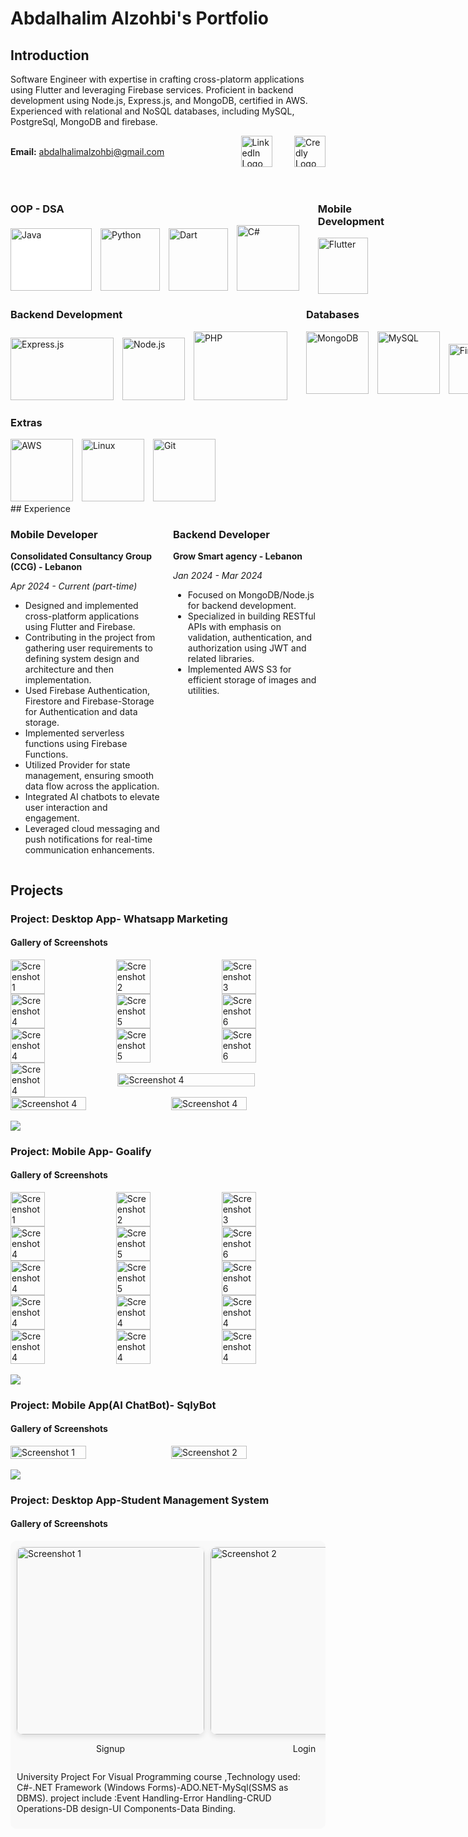 <head>
    <script async src="https://www.googletagmanager.com/gtag/js?id=G-TE30Q9NJN3"></script>
    <script>
        window.dataLayer = window.dataLayer || [];
        function gtag(){dataLayer.push(arguments);}
        gtag('js', new Date());
        gtag('config', 'G-TE30Q9NJN3');
    </script>
</head>


# Abdalhalim Alzohbi's Portfolio

## Introduction

Software Engineer with expertise in crafting cross-platorm applications using Flutter and leveraging Firebase services.
Proficient in backend development using Node.js, Express.js, and MongoDB, certified in AWS. Experienced with relational
and NoSQL databases, including MySQL, PostgreSql, MongoDB and firebase.

<div style="display: flex; align-items: center;">
    <div style="flex: 1;">
    <p><strong>Email:</strong> <a href="mailto:abdalhalimalzohbi@gmail.com">abdalhalimalzohbi@gmail.com</a></p>
    </div>
    <div>
        <a href="https://www.linkedin.com/in/abdalhalimalzohbi/">
            <img src="https://static.licdn.com/sc/h/al2o9zrvru7aqj8e1x2rzsrca" alt="LinkedIn Logo" width="50" height="50">
        </a>
    </div>
    &nbsp;
    &nbsp;
    &nbsp;
    &nbsp;
    &nbsp;
    <div>
        <a href="https://www.credly.com/users/abdalhalimalzohbi/">
            <img src="https://images.credly.com/size/400x400/images/b685de69-03cf-402c-b8e3-62ecd0e2e949/blob.png" alt="Credly Logo" width="50" height="50">
        </a>
    </div>
</div>
<br>
<br>

<div style="display: flex; justify-content: space-between;">

<div style="flex: 1; margin-right: 20px;">
  <h3>OOP - DSA</h3>
  <div style="overflow-x: auto; white-space: nowrap;">
    <img src="/assets/icons/java.jpeg" alt="Java" style="display: inline-block; width: 130px; height: 100px; margin-right: 10px; background-color: white;">
    <img src="/assets/icons/python.png" alt="Python" style="display: inline-block; width: 95px; height: 100px; margin-right: 10px;">
    <img src="/assets/icons/dart.png" alt="Dart" style="display: inline-block; width: 95px; height: 100px; margin-right: 10px;">
    <img src="/assets/icons/csharp.png" alt="C#" style="display: inline-block; width: 100px; height: 105px; margin-right: 10px;">
  </div>
</div>

<div style="flex: 1;">
  <h3>Mobile Development</h3>
  <div style="overflow-x: auto; white-space: nowrap;">
    <img src="/assets/icons/flutter.png" alt="Flutter" style="display: inline-block; width: 80px; height: 90px; margin-right: 10px;">
  </div>
</div>

</div>

<div style="display: flex; justify-content: space-between;">

<div style="flex: 1; margin-right: 20px;">
  <h3>Backend Development</h3>
  <div style="overflow-x: auto; white-space: nowrap;">
    <img src="/assets/icons/express.jpg" alt="Express.js" style="display: inline-block; width: 165px; height: 100px; margin-right: 10px;">
    <img src="/assets/icons/nodejs.svg" alt="Node.js" style="display: inline-block; width: 100px; height: 100px; margin-right: 10px;">
    <img src="/assets/icons/php.png" alt="PHP" style="display: inline-block; width: 150px; height: 110px; margin-right: 10px;">
  </div>
</div>

<div style="flex: 1;">
  <h3>Databases</h3>
  <div style="overflow-x: auto; white-space: nowrap;">
    <img src="/assets/icons/mongodb.svg" alt="MongoDB" style="display: inline-block; width: 100px; height: 100px; margin-right: 10px;">
    <img src="/assets/icons/mysql.svg" alt="MySQL" style="display: inline-block; width: 100px; height: 100px; margin-right: 10px;">
    <img src="/assets/icons/Firebase.png" alt="Firebase" style="display: inline-block; width: 170px; height: 80px; margin-right: 10px;">
  </div>
</div>

</div>

### Extras

<div style="overflow-x: auto; white-space: nowrap;">
  <img src="/assets/icons/aws.svg" alt="AWS" style="display: inline-block; width: 100px; height: 100px; margin-right: 10px;">
  <img src="/assets/icons/linux.svg" alt="Linux" style="display: inline-block; width: 100px; height: 100px; margin-right: 10px;">
  <img src="/assets/icons/git.png" alt="Git" style="display: inline-block; width: 100px; height: 100px; margin-right: 10px;">
</div>
## Experience

<div style="display: flex; flex-wrap: wrap; gap: 1rem;">

  <div style="flex: 1; min-width: 200px;">

<div>
    <h3>Mobile Developer</h3>
    <p><strong>Consolidated Consultancy Group (CCG) - Lebanon</strong></p>
    <p><em>Apr 2024 - Current (part-time)</em></p>
</div>

<ul>
    <li>Designed and implemented cross-platform applications using Flutter and Firebase.</li>
    <li>Contributing in the project from gathering user requirements to defining system design and architecture and then implementation.</li>
    <li>Used Firebase Authentication, Firestore and Firebase-Storage for Authentication and data storage.</li>
    <li>Implemented serverless functions using Firebase Functions.</li>
    <li>Utilized Provider for state management, ensuring smooth data flow across the application.</li>
    <li>Integrated AI chatbots to elevate user interaction and engagement.</li>
    <li>Leveraged cloud messaging and push notifications for real-time communication enhancements.</li>
</ul>

  </div>

  <div style="flex: 1; min-width: 200px;">
<div>
    <h3>Backend Developer</h3>
    <p><strong>Grow Smart agency - Lebanon</strong></p>
    <p><em>Jan 2024 - Mar 2024</em></p>
</div>

<ul>
    <li>Focused on MongoDB/Node.js for backend development.</li>
    <li>Specialized in building RESTful APIs with emphasis on validation, authentication, and authorization using JWT and
related libraries.</li>
    <li>Implemented AWS S3 for efficient storage of images and utilities.</li>
</ul>

  </div>

</div>

## Projects

### Project: Desktop App- Whatsapp Marketing

#### Gallery of Screenshots

<div style="display: flex; flex-wrap: wrap; justify-content: space-between; align-items: center;">
    <img src="/assets/projects/whatsappMarketing/wm5.jpg" alt="Screenshot 1" style="width: 33%; height: auto; margin: 0;">
    <img src="/assets/projects/whatsappMarketing/wm7.jpg" alt="Screenshot 2" style="width: 33%; height: auto; margin: 0;">
    <img src="/assets/projects/whatsappMarketing/wm10.jpg" alt="Screenshot 3" style="width: 33%; height: auto; margin: 0;">
    <img src="/assets/projects/whatsappMarketing/wm9.jpg" alt="Screenshot 4" style="width: 33%; height: auto; margin: 0;">
    <img src="/assets/projects/whatsappMarketing/wm8.jpg" alt="Screenshot 5" style="width: 33%; height: auto; margin: 0;">
    <img src="/assets/projects/whatsappMarketing/wm3.jpg" alt="Screenshot 6" style="width: 33%; height: auto; margin: 0;">
        <img src="/assets/projects/whatsappMarketing/wm2.jpg" alt="Screenshot 4" style="width: 33%; height: auto; margin: 0;">
    <img src="/assets/projects/whatsappMarketing/wm1.jpg" alt="Screenshot 5" style="width: 33%; height: auto; margin: 0;">
    <img src="/assets/projects/whatsappMarketing/wm4.jpg" alt="Screenshot 6" style="width: 33%; height: auto; margin: 0;">
        <img src="/assets/projects/whatsappMarketing/wm6.jpg" alt="Screenshot 4" style="width: 33%; height: auto; margin: 0;">
                <img src="/assets/projects/whatsappMarketing/wm11.jpg" alt="Screenshot 4" style="width: 66%; height: auto; margin: 0;">
                        <img src="/assets/projects/whatsappMarketing/wm12.jpg" alt="Screenshot 4" style="width: 49%; height: auto; margin: 0;">
                                <img src="/assets/projects/whatsappMarketing/wm13.jpg" alt="Screenshot 4" style="width: 49%; height: auto; margin-left: 2px;">

</div>

<br>
<img src="https://user-images.githubusercontent.com/73097560/115834477-dbab4500-a447-11eb-908a-139a6edaec5c.gif"><br>

### Project: Mobile App- Goalify

#### Gallery of Screenshots

<div style="display: flex; flex-wrap: wrap; justify-content: space-between; align-items: center;">
    <img src="/assets/projects/goalify/g1.png" alt="Screenshot 1" style="width: 33%; height: auto; margin: 0;">
    <img src="/assets/projects/goalify/g2.png" alt="Screenshot 2" style="width: 33%; height: auto; margin: 0;">
    <img src="/assets/projects/goalify/g3.png" alt="Screenshot 3" style="width: 33%; height: auto; margin: 0;">
    <img src="/assets/projects/goalify/g4.png" alt="Screenshot 4" style="width: 33%; height: auto; margin: 0;">
    <img src="/assets/projects/goalify/g5.png" alt="Screenshot 5" style="width: 33%; height: auto; margin: 0;">
    <img src="/assets/projects/goalify/g6.png" alt="Screenshot 6" style="width: 33%; height: auto; margin: 0;">
        <img src="/assets/projects/goalify/g7.png" alt="Screenshot 4" style="width: 33%; height: auto; margin: 0;">
    <img src="/assets/projects/goalify/g8.png" alt="Screenshot 5" style="width: 33%; height: auto; margin: 0;">
    <img src="/assets/projects/goalify/g9.png" alt="Screenshot 6" style="width: 33%; height: auto; margin: 0;">
        <img src="/assets/projects/goalify/g10.png" alt="Screenshot 4" style="width: 33%; height: auto; margin: 0;">
                <img src="/assets/projects/goalify/g11.png" alt="Screenshot 4" style="width: 33%; height: auto; margin: 0;">
                                        <img src="/assets/projects/goalify/g12.png" alt="Screenshot 4" style="width: 33%; height: auto; margin: 0;">
                    <img src="/assets/projects/goalify/g14.png" alt="Screenshot 4" style="width: 33%; height: auto; margin: 0;">
                <img src="/assets/projects/goalify/g15.png" alt="Screenshot 4" style="width: 33%; height: auto; margin: 0;">
                                <img src="/assets/projects/goalify/g13.png" alt="Screenshot 4" style="width: 33%; height: auto; margin-left: 0px;">

</div>

<br>
<img src="https://user-images.githubusercontent.com/73097560/115834477-dbab4500-a447-11eb-908a-139a6edaec5c.gif"><br>

### Project: Mobile App(AI ChatBot)- SqlyBot

#### Gallery of Screenshots

<div style="display: flex; flex-wrap: wrap; justify-content: space-between; align-items: center;">
    <img src="/assets/projects/SqlyBot/s1.png" alt="Screenshot 1" style="width: 49%; height: auto; margin-right: 2px;">
    <img src="/assets/projects/SqlyBot/s2.png" alt="Screenshot 2" style="width: 49%; height: auto; margin: 0;">

</div>

<br>
<img src="https://user-images.githubusercontent.com/73097560/115834477-dbab4500-a447-11eb-908a-139a6edaec5c.gif"><br>

### Project: Desktop App-Student Management System

#### Gallery of Screenshots

<div style="overflow-x: auto; padding: 10px; background-color: #f9f9f9; border-radius: 10px;">
<div style="display: flex; ">
    <div style="flex: none; margin-right: 10px;">
        <img src="/assets/projects/StudentMangSys/sms1.png" alt="Screenshot 1" style="width: 300px; height: auto; border-radius: 10px; box-shadow: 0 4px 8px rgba(0, 0, 0, 0.1);">
        <p style="text-align: center; font-size: 14px;">Signup</p>
    </div>
    <div style="flex: none; margin-right: 10px;">
        <img src="/assets/projects/StudentMangSys/sms2.png" alt="Screenshot 2" style="width: 300px; height: auto; border-radius: 10px; box-shadow: 0 4px 8px rgba(0, 0, 0, 0.1);">
        <p style="text-align: center; font-size: 14px;">Login</p>
    </div>
    <div style="flex: none; margin-right: 10px;">
        <img src="/assets/projects/StudentMangSys/sms3.png" alt="Screenshot 3" style="width: 300px; height: auto; border-radius: 10px; box-shadow: 0 4px 8px rgba(0, 0, 0, 0.1);">
        <p style="text-align: center; font-size: 14px;">Dashboard</p>
    </div>
        <div style="flex: none; margin-right: 10px;">
        <img src="/assets/projects/StudentMangSys/sms4.png" alt="Screenshot 1" style="width: 300px; height: auto; border-radius: 10px; box-shadow: 0 4px 8px rgba(0, 0, 0, 0.1);">
        <p style="text-align: center; font-size: 14px;">Student-1</p>
    </div>
    <div style="flex: none; margin-right: 10px;">
        <img src="/assets/projects/StudentMangSys/sms5.png" alt="Screenshot 2" style="width: 300px; height: auto; border-radius: 10px; box-shadow: 0 4px 8px rgba(0, 0, 0, 0.1);">
        <p style="text-align: center; font-size: 14px;">Student-2</p>
    </div>
    <div style="flex: none; margin-right: 10px;">
        <img src="/assets/projects/StudentMangSys/sms6.png" alt="Screenshot 3" style="width: 300px; height: auto; border-radius: 10px; box-shadow: 0 4px 8px rgba(0, 0, 0, 0.1);">
        <p style="text-align: center; font-size: 14px;">Teacher</p>
    </div>
</div>
<p>University Project For Visual Programming course ,Technology used: C#-.NET Framework (Windows Forms)-ADO.NET-MySql(SSMS as DBMS).
project include :Event Handling-Error Handling-CRUD Operations-DB design-UI Components-Data Binding.
</p>
</div>
</html>
